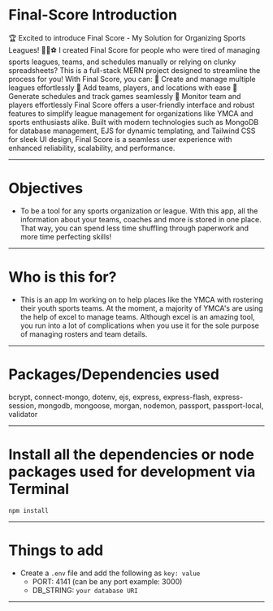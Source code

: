 # Final-Score Introduction
🏆 Excited to introduce Final Score - My Solution for Organizing Sports Leagues! 🏀🏈⚽️
I created Final Score for people who were tired of managing sports leagues, teams, and schedules manually or relying on clunky spreadsheets? This is a full-stack MERN project designed to streamline the process for you!
With Final Score, you can:
🔹 Create and manage multiple leagues effortlessly
🔹 Add teams, players, and locations with ease
🔹 Generate schedules and track games seamlessly
🔹 Monitor team and players effortlessly
Final Score offers a user-friendly interface and robust features to simplify league management for organizations like YMCA and sports enthusiasts alike.
Built with modern technologies such as MongoDB for database management, EJS for dynamic templating, and Tailwind CSS for sleek UI design, Final Score is a seamless user experience with enhanced reliability, scalability, and performance.

---

# Objectives

- To be a tool for any sports organization or league. With this app, all the information about your teams, coaches and more is stored in one place. That way, you can spend less time shuffling through paperwork and more time perfecting skills!

---

# Who is this for? 

- This is an app Im working on to help places like the YMCA with rostering their youth sports teams. At the moment, a majority of YMCA's are using the help of excel to manage teams. Although excel is an amazing tool, you run into a lot of complications when you use it for the sole purpose of managing rosters and team details.

---

# Packages/Dependencies used 

bcrypt, connect-mongo, dotenv, ejs, express, express-flash, express-session, mongodb, mongoose, morgan, nodemon, passport, passport-local, validator

---

# Install all the dependencies or node packages used for development via Terminal

`npm install` 

---

# Things to add

- Create a `.env` file and add the following as `key: value` 
  - PORT: 4141 (can be any port example: 3000) 
  - DB_STRING: `your database URI` 
 ---
 
